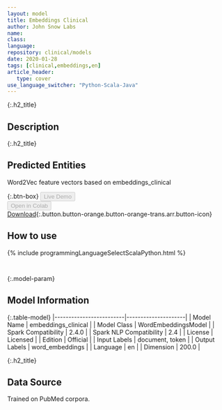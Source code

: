 ```yaml
---
layout: model
title: Embeddings Clinical
author: John Snow Labs
name: 
class: 
language: 
repository: clinical/models
date: 2020-01-28
tags: [clinical,embeddings,en]
article_header:
   type: cover
use_language_switcher: "Python-Scala-Java"
---
```


{:.h2_title}
## Description 


 {:.h2_title}
## Predicted Entities
Word2Vec feature vectors based on embeddings_clinical 

{:.btn-box}
<button class="button button-orange" disabled>Live Demo</button><br/><button class="button button-orange" disabled>Open in Colab</button><br/>[Download](https://s3.amazonaws.com/auxdata.johnsnowlabs.com/clinical/models/embeddings_clinical_en_2.4.0_2.4_1580237286004.zip){:.button.button-orange.button-orange-trans.arr.button-icon}<br/>

## How to use 
<div class="tabs-box" markdown="1">

{% include programmingLanguageSelectScalaPython.html %}

```python

```

```scala

```
</div>



{:.model-param}
## Model Information
{:.table-model}
|-------------------------|---------------------|
| Model Name              | embeddings_clinical |
| Model Class             | WordEmbeddingsModel |
| Spark Compatibility     | 2.4.0               |
| Spark NLP Compatibility | 2.4                 |
| License                 | Licensed            |
| Edition                 | Official            |
| Input Labels            | document, token     |
| Output Labels           | word_embeddings     |
| Language                | en                  |
| Dimension               | 200.0               |





{:.h2_title}
## Data Source
Trained on PubMed corpora.

